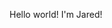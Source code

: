 <!DOCTYPE html>
<html>
  <head>
    <title> Jared White | User Experience Researcher and Designer</title>
  </head>
  <body>
    <nav></nav>
    <main><p>Hello world! I'm Jared!</p></main>
  </body>
 </html>
